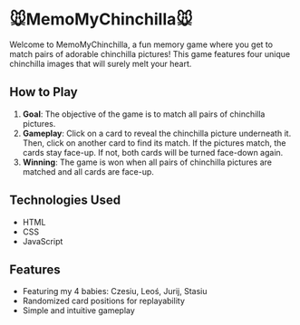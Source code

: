 # 🐭MemoMyChinchilla🐭

Welcome to MemoMyChinchilla, a fun memory game where you get to match pairs of adorable chinchilla pictures! This game features four unique chinchilla images that will surely melt your heart.

## How to Play
1. **Goal**: The objective of the game is to match all pairs of chinchilla pictures.
2. **Gameplay**: Click on a card to reveal the chinchilla picture underneath it. Then, click on another card to find its match. If the pictures match, the cards stay face-up. If not, both cards will be turned face-down again.
3. **Winning**: The game is won when all pairs of chinchilla pictures are matched and all cards are face-up.

## Technologies Used
- HTML
- CSS
- JavaScript

## Features
- Featuring my 4 babies: Czesiu, Leoś, Jurij, Stasiu
- Randomized card positions for replayability
- Simple and intuitive gameplay


